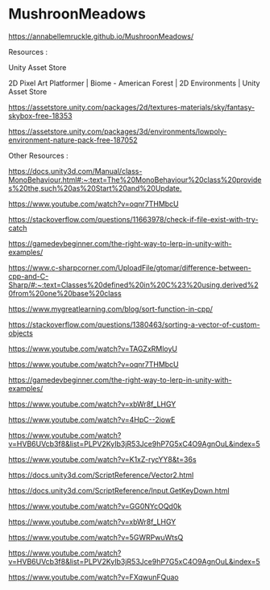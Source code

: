 # MushroonMeadows
 
https://annabellemruckle.github.io/MushroonMeadows/

Resources :


Unity Asset Store

2D Pixel Art Platformer | Biome - American Forest | 2D Environments | Unity Asset Store​

https://assetstore.unity.com/packages/2d/textures-materials/sky/fantasy-skybox-free-18353​

https://assetstore.unity.com/packages/3d/environments/lowpoly-environment-nature-pack-free-187052​

Other Resources :

https://docs.unity3d.com/Manual/class-MonoBehaviour.html#:~:text=The%20MonoBehaviour%20class%20provides%20the,such%20as%20Start%20and%20Update.​

https://www.youtube.com/watch?v=oqnr7THMbcU​

https://stackoverflow.com/questions/11663978/check-if-file-exist-with-try-catch ​

https://gamedevbeginner.com/the-right-way-to-lerp-in-unity-with-examples/​

​https://www.c-sharpcorner.com/UploadFile/gtomar/difference-between-cpp-and-C-Sharp/#:~:text=Classes%20defined%20in%20C%23%20using,derived%20from%20one%20base%20class​

https://www.mygreatlearning.com/blog/sort-function-in-cpp/​

https://stackoverflow.com/questions/1380463/sorting-a-vector-of-custom-objects​

https://www.youtube.com/watch?v=TAGZxRMloyU

https://www.youtube.com/watch?v=oqnr7THMbcU

https://gamedevbeginner.com/the-right-way-to-lerp-in-unity-with-examples/

https://www.youtube.com/watch?v=xbWr8f_LHGY

 https://www.youtube.com/watch?v=4HpC--2iowE

 https://www.youtube.com/watch?v=HVB6UVcb3f8&list=PLPV2KyIb3jR53Jce9hP7G5xC4O9AgnOuL&index=5

 https://www.youtube.com/watch?v=K1xZ-rycYY8&t=36s

 https://docs.unity3d.com/ScriptReference/Vector2.html

 https://docs.unity3d.com/ScriptReference/Input.GetKeyDown.html

 https://www.youtube.com/watch?v=GG0NYcOQd0k

 https://www.youtube.com/watch?v=xbWr8f_LHGY

 https://www.youtube.com/watch?v=5GWRPwuWtsQ

 https://www.youtube.com/watch?v=HVB6UVcb3f8&list=PLPV2KyIb3jR53Jce9hP7G5xC4O9AgnOuL&index=5

 https://www.youtube.com/watch?v=FXqwunFQuao
